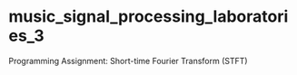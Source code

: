 # music_signal_processing_laboratories_3
Programming Assignment: Short-time Fourier Transform (STFT)

